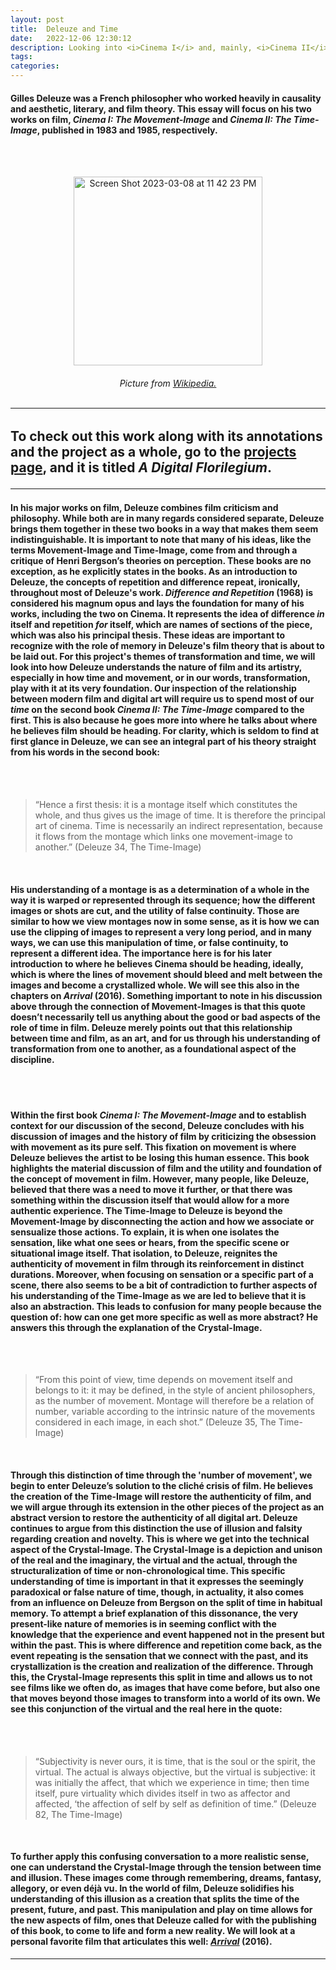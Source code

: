 ```yaml
---
layout: post
title:  Deleuze and Time
date:   2022-12-06 12:30:12
description: Looking into <i>Cinema I</i> and, mainly, <i>Cinema II</i>. 
tags: 
categories: 
---
```

<h4>Gilles Deleuze was a French philosopher who worked heavily in causality and aesthetic, literary, and film theory. This essay will focus on his two works on film, <i>Cinema I: The Movement-Image</i> and <i>Cinema II: The Time-Image</i>, published in 1983 and 1985, respectively.</h4>
<br>
<br>
<p style="text-align:center;"><img width="302" alt="Screen Shot 2023-03-08 at 11 42 23 PM" src="https://user-images.githubusercontent.com/122332459/223931379-30258981-ff66-4af0-83c9-7f8eda360e46.png"></p>
<h6><center> Picture from <a href="https://en.wikipedia.org/wiki/Gilles_Deleuze#/media/File:Gilles_Deleuze.webp">Wikipedia.</a></center>
<br>
<hr>
<h2>To check out this work along with its annotations and the project as a whole, go to the <a href="https://lgsump.github.io/projects/">projects page</a>, and it is titled <i>A Digital Florilegium</i>.
<hr>
<h4>In his major works on film, Deleuze combines film criticism and philosophy. While both are in many regards considered separate, Deleuze brings them together in these two books in a way that makes them seem indistinguishable. It is important to note that many of his ideas, like the terms Movement-Image and Time-Image, come from and through a critique of Henri Bergson’s theories on perception. These books are no exception, as he explicitly states in the books. As an introduction to Deleuze, the concepts of repetition and difference repeat, ironically, throughout most of Deleuze's work. <i>Difference and Repetition</i> (1968) is considered his magnum opus and lays the foundation for many of his works, including the two on Cinema. It represents the idea of difference <i>in</i> itself and repetition <i>for</i> itself, which are names of sections of the piece, which was also his principal thesis. These ideas are important to recognize with the role of memory in Deleuze's film theory that is about to be laid out. For this project's themes of transformation and time, we will look into how Deleuze understands the nature of film and its artistry, especially in how time and movement, or in our words, transformation, play with it at its very foundation. Our inspection of the relationship between modern film and digital art will require us to spend most of our <i>time</i> on the second book <i>Cinema II: The Time-Image</i> compared to the first. This is also because he goes more into where he talks about where he believes film should be heading. For clarity, which is seldom to find at first glance in Deleuze, we can see an integral part of his theory straight from his words in the second book:</h4>
<br>
<br>
<blockquote>“Hence a first thesis: it is a montage itself which constitutes the whole, and thus gives us the image of time. It is therefore the principal art of cinema. Time is necessarily an indirect representation, because it flows from the montage which links one movement-image to another.” (Deleuze 34, The Time-Image)</blockquote>
<br>
<h4>His understanding of a montage is as a determination of a whole in the way it is warped or represented through its sequence; how the different images or shots are cut, and the utility of false continuity. Those are similar to how we view montages now in some sense, as it is how we can use the clipping of images to represent a very long period, and in many ways, we can use this manipulation of time, or false continuity, to represent a different idea. The importance here is for his later introduction to where he believes Cinema should be heading, ideally, which is where the lines of movement should bleed and melt between the images and become a crystallized whole. We will see this also in the chapters on <i>Arrival</i> (2016). Something important to note in his discussion above through the connection of Movement-Images is that this quote doesn’t necessarily tell us anything about the good or bad aspects of the role of time in film. Deleuze merely points out that this relationship between time and film, as an art, and for us through his understanding of transformation from one to another, as a foundational aspect of the discipline. </h4>
<br>
<br>
<h4>Within the first book <i>Cinema I: The Movement-Image</i> and to establish context for our discussion of the second, Deleuze concludes with his discussion of images and the history of film by criticizing the obsession with movement as its pure self. This fixation on movement is where Deleuze believes the artist to be losing this human essence. This book highlights the material discussion of film and the utility and foundation of the concept of movement in film. However, many people, like Deleuze, believed that there was a need to move it further, or that there was something within the discussion itself that would allow for a more authentic experience. The Time-Image to Deleuze is beyond the Movement-Image by disconnecting the action and how we associate or sensualize those actions. To explain, it is when one isolates the sensation, like what one sees or hears, from the specific scene or situational image itself. That isolation, to Deleuze, reignites the authenticity of movement in film through its reinforcement in distinct durations. Moreover, when focusing on sensation or a specific part of a scene, there also seems to be a bit of contradiction to further aspects of his understanding of the Time-Image as we are led to believe that it is also an abstraction. This leads to confusion for many people because the question of: how can one get more specific as well as more abstract? He answers this through the explanation of the Crystal-Image.</h4>
<br>
<br>
<blockquote>“From this point of view, time depends on movement itself and belongs to it: it may be defined, in the style of ancient philosophers, as the number of movement. Montage will therefore be a relation of number, variable according to the intrinsic nature of the movements considered in each image, in each shot.” (Deleuze 35, The Time-Image)</blockquote>
<br>
<h4>Through this distinction of time through the 'number of movement', we begin to enter Deleuze’s solution to the cliché crisis of film. He believes the creation of the Time-Image will restore the authenticity of film, and we will argue through its extension in the other pieces of the project as an abstract version to restore the authenticity of all digital art. Deleuze continues to argue from this distinction the use of illusion and falsity regarding creation and novelty. This is where we get into the technical aspect of the Crystal-Image. The Crystal-Image is a depiction and unison of the real and the imaginary, the virtual and the actual, through the structuralization of time or non-chronological time. This specific understanding of time is important in that it expresses the seemingly paradoxical or false nature of time, though, in actuality, it also comes from an influence on Deleuze from Bergson on the split of time in habitual memory. To attempt a brief explanation of this dissonance, the very present-like nature of memories is in seeming conflict with the knowledge that the experience and event happened not in the present but within the past. This is where difference and repetition come back, as the event repeating is the sensation that we connect with the past, and its crystallization is the creation and realization of the difference. Through this, the Crystal-Image represents this split in time and allows us to not see films like we often do, as images that have come before, but also one that moves beyond those images to transform into a world of its own. We see this conjunction of the virtual and the real here in the quote:</h4>
<br>
<br>
<blockquote>“Subjectivity is never ours, it is time, that is the soul or the spirit, the virtual. The actual is always objective, but the virtual is subjective: it was initially the affect, that which we experience in time; then time itself, pure virtuality which divides itself in two as affector and affected, ‘the affection of self by self as definition of time.” (Deleuze 82, The Time-Image)</blockquote>
<br>
<h4>To further apply this confusing conversation to a more realistic sense, one can understand the Crystal-Image through the tension between time and illusion. These images come through remembering, dreams, fantasy, allegory, or even déjà vu. In the world of film, Deleuze solidifies his understanding of this illusion as a creation that splits the time of the present, future, and past. This manipulation and play on time allows for the new aspects of film, ones that Deleuze called for with the publishing of this book, to come to life and form a new reality. We will look at a personal favorite film that articulates this well: <i><a href="https://lgsump.github.io/blog/2021/arrival/">Arrival</a></i> (2016).</h4>
<hr>
